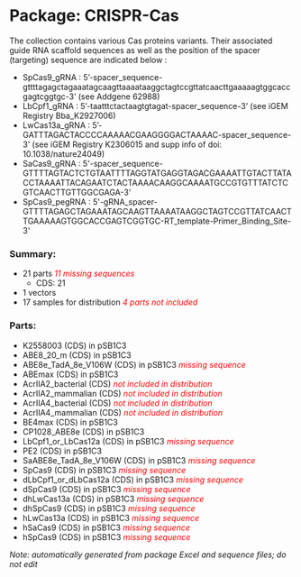 # Package: CRISPR-Cas

The collection contains various Cas proteins variants. 
Their associated guide RNA scaffold sequences as well as the position of the spacer (targeting) sequence are indicated below : 
- SpCas9_gRNA : 5’-spacer_sequence-gttttagagctagaaatagcaagttaaaataaggctagtccgttatcaacttgaaaaagtggcaccgagtcggtgc-3’ (see Addgene 62988) 
- LbCpf1_gRNA : 5’-taatttctactaagtgtagat-spacer_sequence-3’ (see iGEM Registry Bba_K2927006)
- LwCas13a_gRNA : 5’-GATTTAGACTACCCCAAAAACGAAGGGGACTAAAAC-spacer_sequence-3’ (see iGEM Registry K2306015 and supp info of doi: 10.1038/nature24049)
- SaCas9_gRNA : 5'-spacer_sequence-GTTTTAGTACTCTGTAATTTTAGGTATGAGGTAGACGAAAATTGTACTTATACCTAAAATTACAGAATCTACTAAAACAAGGCAAAATGCCGTGTTTATCTCGTCAACTTGTTGGCGAGA-3'
- SpCas9_pegRNA : 5'-gRNA_spacer- GTTTTAGAGCTAGAAATAGCAAGTTAAAATAAGGCTAGTCCGTTATCAACTTGAAAAAGTGGCACCGAGTCGGTGC-RT_template-Primer_Binding_Site-3'

### Summary:

- 21 parts _<span style="color:red">11 missing sequences</span>_
    - CDS: 21
- 1 vectors
- 17 samples for distribution _<span style="color:red">4 parts not included</span>_

### Parts:

- K2558003 (CDS) in pSB1C3
- ABE8_20_m (CDS) in pSB1C3
- ABE8e_TadA_8e_V106W (CDS) in pSB1C3 _<span style="color:red">missing sequence</span>_
- ABEmax (CDS) in pSB1C3
- AcrIIA2_bacterial (CDS) _<span style="color:red">not included in distribution</span>_
- AcrIIA2_mammalian (CDS) _<span style="color:red">not included in distribution</span>_
- AcrIIA4_bacterial (CDS) _<span style="color:red">not included in distribution</span>_
- AcrIIA4_mammalian (CDS) _<span style="color:red">not included in distribution</span>_
- BE4max (CDS) in pSB1C3
- CP1028_ABE8e (CDS) in pSB1C3
- LbCpf1_or_LbCas12a (CDS) in pSB1C3 _<span style="color:red">missing sequence</span>_
- PE2 (CDS) in pSB1C3
- SaABE8e_TadA_8e_V106W (CDS) in pSB1C3 _<span style="color:red">missing sequence</span>_
- SpCas9 (CDS) in pSB1C3 _<span style="color:red">missing sequence</span>_
- dLbCpf1_or_dLbCas12a (CDS) in pSB1C3 _<span style="color:red">missing sequence</span>_
- dSpCas9 (CDS) in pSB1C3 _<span style="color:red">missing sequence</span>_
- dhLwCas13a (CDS) in pSB1C3 _<span style="color:red">missing sequence</span>_
- dhSpCas9 (CDS) in pSB1C3 _<span style="color:red">missing sequence</span>_
- hLwCas13a (CDS) in pSB1C3 _<span style="color:red">missing sequence</span>_
- hSaCas9 (CDS) in pSB1C3 _<span style="color:red">missing sequence</span>_
- hSpCas9 (CDS) in pSB1C3 _<span style="color:red">missing sequence</span>_

_Note: automatically generated from package Excel and sequence files; do not edit_
